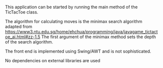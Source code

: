 

This application can be started by running the main method of the TicTacToe class.

The algorithm for calculating moves is the minimax search algorithm adapted from 
https://www3.ntu.edu.sg/home/ehchua/programming/java/javagame_tictactoe_ai.html#zz-1.5
The first argument of the minimax method sets the depth of the search algorithm. 

The front end is implemented using Swing/AWT and is not sophisticated.

No dependencies on external libraries are used 
